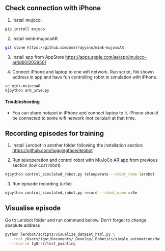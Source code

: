 ## Check connection with iPhone

1. Install mujoco:

```bash
pip install mujoco
```

2. Install mink-mujocoAR

```bash
git clone https://github.com/omarrayyann/mink-mujocoAR
```

3. Install app from AppStore https://apps.apple.com/ae/app/mujoco-ar/id6612039501

4. Connect iPhone and laptop to one wifi network. Run script, file shown address in app and have fun controlling robot in simulation with iPhone.

```bash
cd mink-mujocoAR
mjpython arm_ur5e.py
```

#### Troubleshooting

-   You can share hotspot in iPhone and connect laptop to it. iPhone should be connected to some wifi network (not cellular) at that time.

## Recording episodes for training

1. Install Lerobot in another folder following the installation section:
   https://github.com/huggingface/lerobot

2. Run teleoperation and control robot with MuJoCo AR app from previous section (low cost robot)

```bash
mjpython control_simulated_robot.py teleoperate --robot_name lerobot
```

3. Run episode recording (ur5e)

```bash
mjpython control_simulated_robot.py record --robot_name ur5e
```

## Visualise episode

Go to Lerobot folder and run command bellow. Don't forget to change absolute address

```bash
python lerobot/scripts/visualize_dataset_html.py \
  --root /Users/igor/Documents/_Develop/_Robotics/simple_automation/data \
  --repo-id 1g0rrr/test_painting
```
